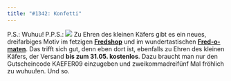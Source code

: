 ```yaml
---
title: "#1342: Konfetti"
---
```


P.S.: Wuhuu!
P.P.S.:
<img src="http://www.fonflatter.de/bilder/burzeltagskaefer_.png">
Zu Ehren des kleinen Käfers gibt es ein neues, dreifarbiges Motiv im fetzigen <a href="http://fredshop.spreadshirt.net/de/DE/Shop"><strong>Fredshop</strong></a> und im wundertastischen <a href="http://fred-o-mat.spreadshirt.net/de/DE/Shop"><strong>Fred-o-maten</strong></a>. Das trifft sich gut, denn eben dort ist, ebenfalls zu Ehren des kleinen Käfers, der Versand <strong>bis zum 31.05. kostenlos</strong>.  Dazu braucht man nur den Gutscheincode
KAEFER09
einzugeben und zweikommadreifünf Mal fröhlich zu wuhuu!en.
Und so.

